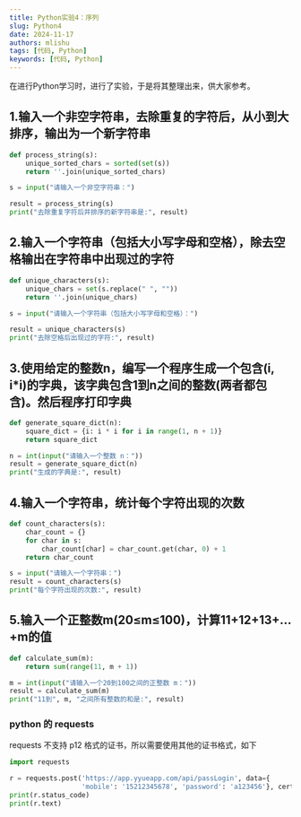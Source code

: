 ```yaml
---
title: Python实验4：序列
slug: Python4
date: 2024-11-17
authors: mlishu
tags: [代码, Python]
keywords: [代码, Python]
---
```


在进行Python学习时，进行了实验，于是将其整理出来，供大家参考。

<!-- truncate -->

## 1.输入一个非空字符串，去除重复的字符后，从小到大排序，输出为一个新字符串

```Python
def process_string(s):
    unique_sorted_chars = sorted(set(s))
    return ''.join(unique_sorted_chars)

s = input("请输入一个非空字符串：")

result = process_string(s)
print("去除重复字符后并排序的新字符串是:", result)
```

## 2.输入一个字符串（包括大小写字母和空格），除去空格输出在字符串中出现过的字符

```Python
def unique_characters(s):
    unique_chars = set(s.replace(" ", ""))
    return ''.join(unique_chars)

s = input("请输入一个字符串（包括大小写字母和空格）：")

result = unique_characters(s)
print("去除空格后出现过的字符:", result)
```

## 3.使用给定的整数n，编写一个程序生成一个包含(i, i*i)的字典，该字典包含1到n之间的整数(两者都包含)。然后程序打印字典
```Python
def generate_square_dict(n):
    square_dict = {i: i * i for i in range(1, n + 1)}
    return square_dict

n = int(input("请输入一个整数 n："))
result = generate_square_dict(n)
print("生成的字典是:", result)
```

## 4.输入一个字符串，统计每个字符出现的次数

```Python
def count_characters(s):
    char_count = {}
    for char in s:
        char_count[char] = char_count.get(char, 0) + 1
    return char_count

s = input("请输入一个字符串：")
result = count_characters(s)
print("每个字符出现的次数:", result)
```

## 5.输入一个正整数m(20≤m≤100)，计算11+12+13+…+m的值

```Python
def calculate_sum(m):
    return sum(range(11, m + 1))

m = int(input("请输入一个20到100之间的正整数 m："))
result = calculate_sum(m)
print("11到", m, "之间所有整数的和是:", result)
```

### python 的 requests

requests 不支持 p12 格式的证书，所以需要使用其他的证书格式，如下

```python
import requests

r = requests.post('https://app.yyueapp.com/api/passLogin', data={
                  'mobile': '15212345678', 'password': 'a123456'}, cert=('./cert.cer', './cert.key'))
print(r.status_code)
print(r.text)
```
